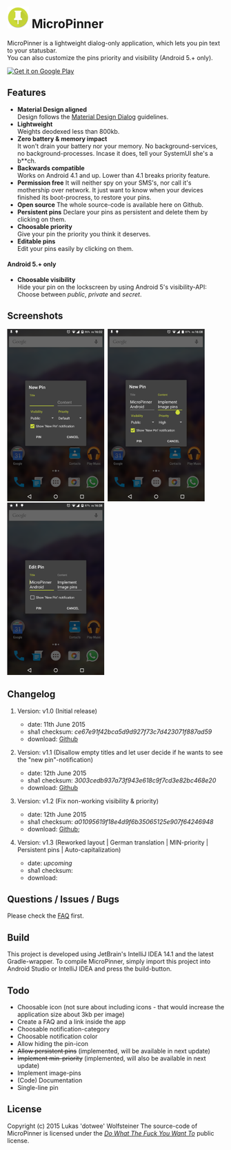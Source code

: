 # <img src="art/ic_web.png" height="50px"/> MicroPinner

MicroPinner is a lightweight dialog-only application, which lets you pin text to your statusbar.
<br>You can also customize the pins priority and visibility (Android 5.+ only).

<a href="https://play.google.com/store/apps/details?id=de.dotwee.micropinner">
  <img alt="Get it on Google Play"
       src="https://developer.android.com/images/brand/en_generic_rgb_wo_45.png" />
</a>

## Features

+ **Material Design aligned**  
    Design follows the [Material Design Dialog](https://www.google.com/design/spec/components/dialogs.html#dialogs-specs) guidelines.
+ **Lightweight**  
    Weights deodexed less than 800kb.
+ **Zero battery & memory impact**  
    It won't drain your battery nor your memory. No background-services, no background-processes. Incase it does, tell your SystemUI she's a b**ch.
+ **Backwards compatible**  
    Works on Android 4.1 and up. Lower than 4.1 breaks priority feature.
+ **Permission free**
    It will neither spy on your SMS's, nor call it's mothership over network.
    It just want to know when your devices finished its boot-procress, to restore your pins.
+ **Open source**
    The whole source-code is available here on Github.
+ **Persistent pins**
    Declare your pins as persistent and delete them by clicking on them.
+ **Choosable priority**  
    Give your pin the priority you think it deserves.
+ **Editable pins**  
    Edit your pins easily by clicking on them.

#### Android 5.+ only

+ **Choosable visibility**  
    Hide your pin on the lockscreen by using Android 5's visibility-API: Choose between *public*, *private* and *secret*.

## Screenshots

<img src="art/sc_new.png" height="400px"/>
&nbsp;<img src="art/sc_new_used.png" height="400px"/>
&nbsp;<img src="art/sc_edit.png" height="400px"/>

## Changelog

1. Version: v1.0 (Initial release)
    - date: 11th June 2015
    - sha1 checksum: *ce67e91f42bca5d9d927f73c7d423071f887ad59*
    - download: [Github](https://github.com/dotWee/MicroPinner/releases/download/release-v1.0/release_v1.0.apk)

2. Version: v1.1 (Disallow empty titles and let user decide if he wants to see the "new pin"-notification)
    - date: 12th June 2015
    - sha1 checksum: *3003cedb937a73f943e618c9f7cd3e82bc468e20*
    - download: [Github](https://github.com/dotWee/MicroPinner/releases/download/release-v1.1/release_v1.1.apk)

3. Version: v1.2 (Fix non-working visibility & priority)
    - date: 12th June 2015
    - sha1 checksum: *a01095619f18e4d9f6b35065125e907f64246948*
    - download: [Github](https://github.com/dotWee/MicroPinner/releases/download/release-v1.2/release_v1.2.apk);

4. Version: v1.3 (Reworked layout | German translation | MIN-priority | Persistent pins | Auto-capitalization)
    - date: *upcoming*
    - sha1 checksum:
    - download:

## Questions / Issues / Bugs

Please check the [FAQ](/docs/FAQ.md) first.

## Build

This project is developed using JetBrain's IntelliJ IDEA 14.1 and the latest Gradle-wrapper.
To compile MicroPinner, simply import this project into Android Studio or IntelliJ IDEA and press the build-button.

## Todo

+ Choosable icon (not sure about including icons - that would increase the application size about 3kb per image)
+ Create a FAQ and a link inside the app
+ Choosable notification-category
+ Choosable notification color
+ Allow hiding the pin-icon
+ <del>Allow persistent pins</del> (implemented, will be available in next update)
+ <del>Implement min-priority</del> (implemented, will also be available in next update)
+ Implement image-pins
+ (Code) Documentation
+ Single-line pin

## License

Copyright (c) 2015 Lukas 'dotwee' Wolfsteiner
The source-code of MicroPinner is licensed under the [_Do What The Fuck You Want To_](/LICENSE.md) public license.
